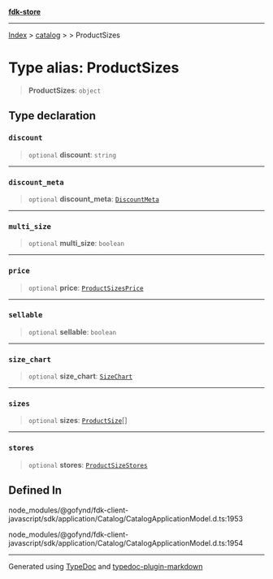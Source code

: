 [**fdk-store**](../../../README.md)
***

[Index](../../../API.md) > [catalog](../../README.md) > [<internal>](../README.md) > ProductSizes

# Type alias: ProductSizes

> **ProductSizes**: `object`

## Type declaration

### `discount`

> `optional` **discount**: `string`

***

### `discount_meta`

> `optional` **discount\_meta**: [`DiscountMeta`](type-alias.DiscountMeta.md)

***

### `multi_size`

> `optional` **multi\_size**: `boolean`

***

### `price`

> `optional` **price**: [`ProductSizesPrice`](type-alias.ProductSizesPrice.md)

***

### `sellable`

> `optional` **sellable**: `boolean`

***

### `size_chart`

> `optional` **size\_chart**: [`SizeChart`](type-alias.SizeChart.md)

***

### `sizes`

> `optional` **sizes**: [`ProductSize`](type-alias.ProductSize.md)[]

***

### `stores`

> `optional` **stores**: [`ProductSizeStores`](type-alias.ProductSizeStores.md)

## Defined In

node\_modules/@gofynd/fdk-client-javascript/sdk/application/Catalog/CatalogApplicationModel.d.ts:1953

node\_modules/@gofynd/fdk-client-javascript/sdk/application/Catalog/CatalogApplicationModel.d.ts:1954

***
Generated using [TypeDoc](https://typedoc.org/) and [typedoc-plugin-markdown](https://www.npmjs.com/package/typedoc-plugin-markdown)
